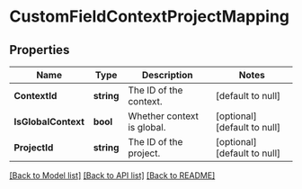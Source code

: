 # CustomFieldContextProjectMapping

## Properties
Name | Type | Description | Notes
------------ | ------------- | ------------- | -------------
**ContextId** | **string** | The ID of the context. | [default to null]
**IsGlobalContext** | **bool** | Whether context is global. | [optional] [default to null]
**ProjectId** | **string** | The ID of the project. | [optional] [default to null]

[[Back to Model list]](../README.md#documentation-for-models) [[Back to API list]](../README.md#documentation-for-api-endpoints) [[Back to README]](../README.md)

